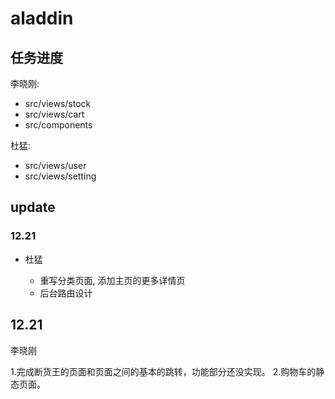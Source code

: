# aladdin

## 任务进度

李晓刚:

- src/views/stock
- src/views/cart
- src/components

杜猛:

- src/views/user
- src/views/setting

## update

### 12.21

- 杜猛

  - 重写分类页面, 添加主页的更多详情页
  - 后台路由设计

## 12.21

李晓刚

1.完成断货王的页面和页面之间的基本的跳转，功能部分还没实现。 2.购物车的静态页面。

